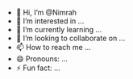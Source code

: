 - 👋 Hi, I’m @Nimrah
- 👀 I’m interested in ...
- 🌱 I’m currently learning ...
- 💞️ I’m looking to collaborate on ...
- 📫 How to reach me ...
- 😄 Pronouns: ...
- ⚡ Fun fact: ...

<!---
Nimrahsand/Nimrahsand is a ✨ special ✨ repository because its `README.md` (this file) appears on your GitHub profile.
You can click the Preview link to take a look at your changes.
--->
